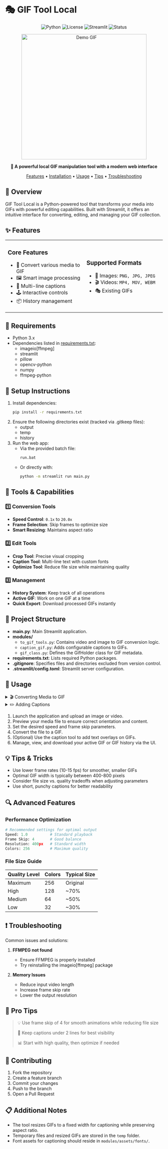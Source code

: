 # 🎭 GIF Tool Local

<div align="center">

![Python](https://img.shields.io/badge/Python-3.x-blue.svg)
![License](https://img.shields.io/badge/license-MIT-green.svg)
![Streamlit](https://img.shields.io/badge/Streamlit-1.27%2B-FF4B4B.svg)
![Status](https://img.shields.io/badge/Status-Active-success.svg)

<img src="https://media.giphy.com/media/3oKIPEqDGUULpEU0aQ/giphy.gif" width="400" alt="Demo GIF">

**🚀 A powerful local GIF manipulation tool with a modern web interface**

[Features](#-features) • [Installation](#-installation) • [Usage](#-usage) • [Tips](#-tips--tricks) • [Troubleshooting](#-troubleshooting)

</div>

## 🎯 Overview
GIF Tool Local is a Python-powered tool that transforms your media into GIFs with powerful editing capabilities. Built with Streamlit, it offers an intuitive interface for converting, editing, and managing your GIF collection.

## ✨ Features

<table>
<tr>
<td width="50%">

### Core Features
- 🎥 Convert various media to GIF
- 🖼️ Smart image processing
- 📝 Multi-line captions
- 🕹️ Interactive controls
- 📦 History management

</td>
<td width="50%">

### Supported Formats
- 📸 Images: `PNG, JPG, JPEG`
- 🎬 Videos: `MP4, MOV, WEBM`
- 🎭 Existing GIFs

</td>
</tr>
</table>

## 🔧 Requirements
- Python 3.x
- Dependencies listed in [requirements.txt](requirements.txt):
  - imageio[ffmpeg]
  - streamlit
  - pillow
  - opencv-python
  - numpy
  - ffmpeg-python

## 🚀 Setup Instructions
1. Install dependencies:
   ```bash
   pip install -r requirements.txt
   ```
2. Ensure the following directories exist (tracked via .gitkeep files):
   - output
   - temp
   - history
3. Run the web app:
   - Via the provided batch file:
     ```bat
     run.bat
     ```
   - Or directly with:
     ```bash
     python -m streamlit run main.py
     ```

## 🎨 Tools & Capabilities

### 1️⃣ Conversion Tools
- **Speed Control**: `0.1x` to `20.0x`
- **Frame Selection**: Skip frames to optimize size
- **Smart Resizing**: Maintains aspect ratio

### 2️⃣ Edit Tools
- **Crop Tool**: Precise visual cropping
- **Caption Tool**: Multi-line text with custom fonts
- **Optimize Tool**: Reduce file size while maintaining quality

### 3️⃣ Management
- **History System**: Keep track of all operations
- **Active GIF**: Work on one GIF at a time
- **Quick Export**: Download processed GIFs instantly

## 📁 Project Structure
- **main.py**: Main Streamlit application.
- **modules/**
  - `to_gif_tools.py`: Contains video and image to GIF conversion logic.
  - `caption_gif.py`: Adds configurable captions to GIFs.
  - `gif_class.py`: Defines the GifHolder class for GIF metadata.
- **requirements.txt**: Lists required Python packages.
- **.gitignore**: Specifies files and directories excluded from version control.
- **.streamlit/config.toml**: Streamlit server configuration.

## 📝 Usage

<details>
<summary>🎬 Converting Media to GIF</summary>

1. Upload your media file
2. Adjust conversion parameters:
   - `Speed`: Controls playback speed
   - `Frame Skip`: Reduces file size
3. Click "Convert/upload GIF"

</details>

<details>
<summary>✏️ Adding Captions</summary>

1. Select a GIF from history
2. Navigate to "Caption .gif" tab
3. Enter your text
4. Click "Add caption"

</details>

1. Launch the application and upload an image or video.
2. Preview your media file to ensure correct orientation and content.
3. Set the desired speed and frame skip parameters.
4. Convert the file to a GIF.
5. (Optional) Use the caption tool to add text overlays on GIFs.
6. Manage, view, and download your active GIF or GIF history via the UI.

## 💡 Tips & Tricks
- Use lower frame rates (10-15 fps) for smoother, smaller GIFs
- Optimal GIF width is typically between 400-800 pixels
- Consider file size vs. quality tradeoffs when adjusting parameters
- Use short, punchy captions for better readability

## 🔍 Advanced Features

### Performance Optimization
```python
# Recommended settings for optimal output
Speed: 1.0          # Standard playback
Frame Skip: 4       # Good balance
Resolution: 400px   # Standard width
Colors: 256         # Maximum quality
```

### File Size Guide
| Quality Level | Colors | Typical Size |
|--------------|--------|--------------|
| Maximum      | 256    | Original     |
| High         | 128    | ~70%        |
| Medium       | 64     | ~50%        |
| Low          | 32     | ~30%        |

## ❗ Troubleshooting
Common issues and solutions:

1. **FFMPEG not found**
   - Ensure FFMPEG is properly installed
   - Try reinstalling the imageio[ffmpeg] package

2. **Memory Issues**
   - Reduce input video length
   - Increase frame skip rate
   - Lower the output resolution

## 🌟 Pro Tips
> 💡 Use frame skip of 4 for smooth animations while reducing file size
> 
> 🎨 Keep captions under 2 lines for best visibility
> 
> 📊 Start with high quality, then optimize if needed

## 🤝 Contributing
1. Fork the repository
2. Create a feature branch
3. Commit your changes
4. Push to the branch
5. Open a Pull Request

## 📋 Additional Notes
- The tool resizes GIFs to a fixed width for captioning while preserving aspect ratio.
- Temporary files and resized GIFs are stored in the `temp` folder.
- Font assets for captioning should reside in `modules/assets/fonts/`.